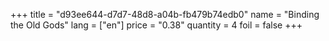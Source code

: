 +++
title = "d93ee644-d7d7-48d8-a04b-fb479b74edb0"
name = "Binding the Old Gods"
lang = ["en"]
price = "0.38"
quantity = 4
foil = false
+++
